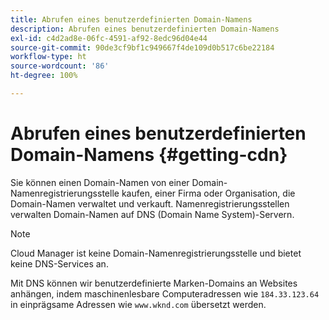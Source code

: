 ```yaml
---
title: Abrufen eines benutzerdefinierten Domain-Namens
description: Abrufen eines benutzerdefinierten Domain-Namens
exl-id: c4d2ad8e-06fc-4591-af92-8edc96d04e44
source-git-commit: 90de3cf9bf1c949667f4de109d0b517c6be22184
workflow-type: ht
source-wordcount: '86'
ht-degree: 100%

---
```


# Abrufen eines benutzerdefinierten Domain-Namens {#getting-cdn}

Sie können einen Domain-Namen von einer Domain-Namenregistrierungsstelle kaufen, einer Firma oder Organisation, die Domain-Namen verwaltet und verkauft. Namenregistrierungsstellen verwalten Domain-Namen auf DNS (Domain Name System)-Servern.

>[!NOTE]
>Cloud Manager ist keine Domain-Namenregistrierungsstelle und bietet keine DNS-Services an.

Mit DNS können wir benutzerdefinierte Marken-Domains an Websites anhängen, indem maschinenlesbare Computeradressen wie `184.33.123.64` in einprägsame Adressen wie `www.wknd.com` übersetzt werden.
